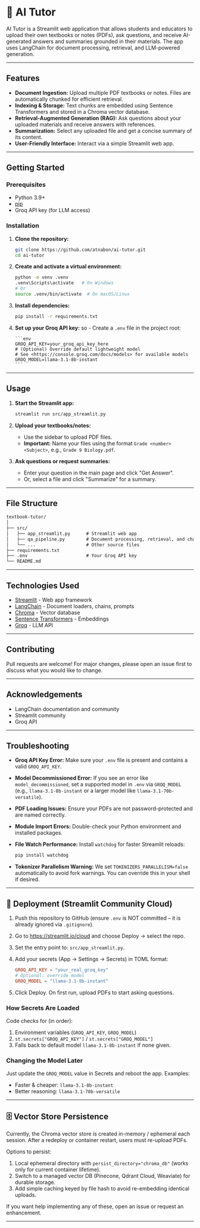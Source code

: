 # 📘 AI Tutor 

AI Tutor is a Streamlit web application that allows students and educators to upload their own textbooks or notes (PDFs), ask questions, and receive AI-generated answers and summaries grounded in their materials. The app uses LangChain for document processing, retrieval, and LLM-powered generation.

---

## Features

- **Document Ingestion:** Upload multiple PDF textbooks or notes. Files are automatically chunked for efficient retrieval.
- **Indexing & Storage:** Text chunks are embedded using Sentence Transformers and stored in a Chroma vector database.
- **Retrieval-Augmented Generation (RAG):** Ask questions about your uploaded materials and receive answers with references.
- **Summarization:** Select any uploaded file and get a concise summary of its content.
- **User-Friendly Interface:** Interact via a simple Streamlit web app.

---

## Getting Started

### Prerequisites

- Python 3.9+
- [pip](https://pip.pypa.io/en/stable/)
- Groq API key (for LLM access)

### Installation

1. **Clone the repository:**
   ```sh
   git clone https://github.com/atnabon/ai-tutor.git
   cd ai-tutor
   ```

2. **Create and activate a virtual environment:**
   ```sh
   python -m venv .venv
   .venv\Scripts\activate   # On Windows
   # Or
   source .venv/bin/activate  # On macOS/Linux
   ```

3. **Install dependencies:**
   ```sh
   pip install -r requirements.txt
   ```

4. **Set up your Groq API key:**
so    - Create a `.env` file in the project root:

       ```env
       GROQ_API_KEY=your_groq_api_key_here
       # (Optional) Override default lightweight model
       # See <https://console.groq.com/docs/models> for available models
       GROQ_MODEL=llama-3.1-8b-instant
       ```

---

## Usage

1. **Start the Streamlit app:**

   ```sh
   streamlit run src/app_streamlit.py
   ```

2. **Upload your textbooks/notes:**
   - Use the sidebar to upload PDF files.
   - **Important:** Name your files using the format `Grade <number> <Subject>`, e.g., `Grade 9 Biology.pdf`.

3. **Ask questions or request summaries:**
   - Enter your question in the main page and click "Get Answer".
   - Or, select a file and click "Summarize" for a summary.

---

## File Structure

```txt
textbook-tutor/
│
├── src/
│   ├── app_streamlit.py      # Streamlit web app
│   ├── qa_pipeline.py        # Document processing, retrieval, and chains
│   └── ...                   # Other source files
├── requirements.txt
├── .env                      # Your Groq API key
└── README.md
```

---

## Technologies Used

- [Streamlit](https://streamlit.io/) - Web app framework
- [LangChain](https://python.langchain.com/) - Document loaders, chains, prompts
- [Chroma](https://www.trychroma.com/) - Vector database
- [Sentence Transformers](https://www.sbert.net/) - Embeddings
- [Groq](https://groq.com/) - LLM API

---

## Contributing

Pull requests are welcome! For major changes, please open an issue first to discuss what you would like to change.

---

## Acknowledgements

- LangChain documentation and community
- Streamlit community
- Groq API

---

## Troubleshooting

- **Groq API Key Error:** Make sure your `.env` file is present and contains a valid `GROQ_API_KEY`.
- **Model Decommissioned Error:** If you see an error like `model_decommissioned`, set a supported model in `.env` via `GROQ_MODEL` (e.g., `llama-3.1-8b-instant` or a larger model like `llama-3.1-70b-versatile`).
- **PDF Loading Issues:** Ensure your PDFs are not password-protected and are named correctly.
- **Module Import Errors:** Double-check your Python environment and installed packages.
- **File Watch Performance:** Install `watchdog` for faster Streamlit reloads:


   ```sh
   pip install watchdog
   ```

- **Tokenizer Parallelism Warning:** We set `TOKENIZERS_PARALLELISM=false` automatically to avoid fork warnings. You can override this in your shell if desired.

---

## 🚀 Deployment (Streamlit Community Cloud)

1. Push this repository to GitHub (ensure `.env` is NOT committed – it is already ignored via `.gitignore`).
2. Go to <https://streamlit.io/cloud> and choose Deploy → select the repo.
3. Set the entry point to: `src/app_streamlit.py`.
4. Add your secrets (App → Settings → Secrets) in TOML format:

   ```toml
   GROQ_API_KEY = "your_real_groq_key"
   # Optional: override model
   GROQ_MODEL = "llama-3.1-8b-instant"
   ```

5. Click Deploy. On first run, upload PDFs to start asking questions.

### How Secrets Are Loaded

Code checks for (in order):

1. Environment variables (`GROQ_API_KEY`, `GROQ_MODEL`)
2. `st.secrets["GROQ_API_KEY"]` / `st.secrets["GROQ_MODEL"]`
3. Falls back to default model `llama-3.1-8b-instant` if none given.

### Changing the Model Later

Just update the `GROQ_MODEL` value in Secrets and reboot the app. Examples:

- Faster & cheaper: `llama-3.1-8b-instant`
- Better reasoning: `llama-3.1-70b-versatile`

---

## 🗄️ Vector Store Persistence

Currently, the Chroma vector store is created in-memory / ephemeral each session. After a redeploy or container restart, users must re-upload PDFs.

Options to persist:

1. Local ephemeral directory with `persist_directory="chroma_db"` (works only for current container lifetime).
2. Switch to a managed vector DB (Pinecone, Qdrant Cloud, Weaviate) for durable storage.
3. Add simple caching keyed by file hash to avoid re-embedding identical uploads.

If you want help implementing any of these, open an issue or request an enhancement.

---
